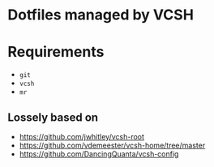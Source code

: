 # Dotfiles managed by VCSH

# Requirements

* `git`
* `vcsh`
* `mr`

## Lossely based on

* https://github.com/jwhitley/vcsh-root
* https://github.com/vdemeester/vcsh-home/tree/master
* https://github.com/DancingQuanta/vcsh-config
